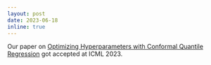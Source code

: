 ```yaml
---
layout: post
date: 2023-06-18
inline: true
---
```


Our paper on [Optimizing Hyperparameters with Conformal Quantile Regression](https://arxiv.org/pdf/2305.03623.pdf) got accepted at ICML 2023.
